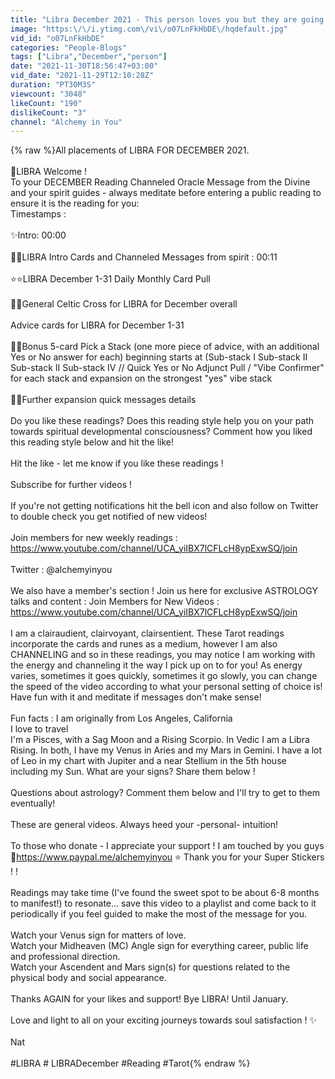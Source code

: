```yaml
---
title: "Libra December 2021 - This person loves you but they are going to have to show up to manifest this!!"
image: "https:\/\/i.ytimg.com\/vi\/o07LnFkHbDE\/hqdefault.jpg"
vid_id: "o07LnFkHbDE"
categories: "People-Blogs"
tags: ["Libra","December","person"]
date: "2021-11-30T18:56:47+03:00"
vid_date: "2021-11-29T12:10:28Z"
duration: "PT30M3S"
viewcount: "3048"
likeCount: "190"
dislikeCount: "3"
channel: "Alchemy in You"
---
```

{% raw %}All placements of LIBRA FOR DECEMBER 2021.<br /><br />🦄LIBRA Welcome ! <br />To your DECEMBER Reading Channeled Oracle Message from the Divine and your spirit guides - always meditate before entering a public reading to ensure it is the reading for you: <br />Timestamps : <br /><br />✨Intro: 00:00<br /><br />🌻😍LIBRA Intro Cards and Channeled Messages from spirit : 00:11<br /><br />⭐️⭐️LIBRA December 1-31 Daily Monthly Card Pull<br /><br />🦄🦄General Celtic Cross for LIBRA for December overall<br /><br />Advice cards for LIBRA for December 1-31<br /><br />🔮👀Bonus 5-card Pick a Stack (one more piece of advice, with an additional Yes or No answer for each) beginning starts at (Sub-stack I Sub-stack II Sub-stack II Sub-stack IV // Quick Yes or No Adjunct Pull / &quot;Vibe Confirmer&quot; for each stack and expansion on the strongest &quot;yes&quot; vibe stack<br /><br />🙆‍♀️Further expansion quick messages details<br /><br />Do you like these readings? Does this reading style help you on your path towards spiritual developmental consciousness? Comment how you liked this reading style below and hit the like!<br /><br />Hit the like - let me know if you like these readings ! <br /><br />Subscribe for further videos ! <br /><br />If you're not getting notifications hit the bell icon and also follow on Twitter to double check you get notified of new videos! <br /><br />Join members for new weekly readings : <a rel="nofollow" target="blank" href="https://www.youtube.com/channel/UCA_yiIBX7lCFLcH8ypExwSQ/join">https://www.youtube.com/channel/UCA_yiIBX7lCFLcH8ypExwSQ/join</a><br /><br />Twitter : @alchemyinyou<br /><br />We also have a member's section ! Join us here for exclusive ASTROLOGY talks and content : Join Members for New Videos : <a rel="nofollow" target="blank" href="https://www.youtube.com/channel/UCA_yiIBX7lCFLcH8ypExwSQ/join">https://www.youtube.com/channel/UCA_yiIBX7lCFLcH8ypExwSQ/join</a><br /><br />I am a clairaudient, clairvoyant, clairsentient. These Tarot readings incorporate the cards and runes as a medium, however I am also CHANNELING and so in these readings, you may notice I am working with the energy and channeling it the way I pick up on to for you! As energy varies, sometimes it goes quickly, sometimes it go slowly, you can change the speed of the video according to what your personal setting of choice is! Have fun with it and meditate if messages don't make sense!<br /><br />Fun facts : I am originally from Los Angeles, California<br />I love to travel<br />I'm a Pisces, with a Sag Moon and a Rising Scorpio. In Vedic I am a Libra Rising. In both, I have my Venus in Aries and my Mars in Gemini. I have a lot of Leo in my chart with Jupiter and a near Stellium in the 5th house including my Sun. What are your signs? Share them below !<br /><br />Questions about astrology? Comment them below and I'll try to get to them eventually!<br /><br />These are general videos. Always heed your -personal- intuition!<br /><br />To those who donate - I appreciate your support ! I am touched by you guys 🌻<a rel="nofollow" target="blank" href="https://www.paypal.me/alchemyinyou">https://www.paypal.me/alchemyinyou</a> ⭐️ Thank you for your Super Stickers ! !  <br /><br />Readings may take time (I've found the sweet spot to be about 6-8 months to manifest!) to resonate... save this video to a playlist and come back to it periodically if you feel guided to make the most of the message for you.<br /><br />Watch your Venus sign for matters of love.<br />Watch your Midheaven (MC) Angle sign for everything career, public life and professional direction.<br />Watch your Ascendent and Mars sign(s) for questions related to the physical body and social appearance.<br /><br />Thanks AGAIN for your likes and support! Bye LIBRA! Until January.<br /><br />Love and light to all on your exciting journeys towards soul satisfaction ! ✨<br /><br />Nat<br /><br />#LIBRA # LIBRADecember #Reading #Tarot{% endraw %}
